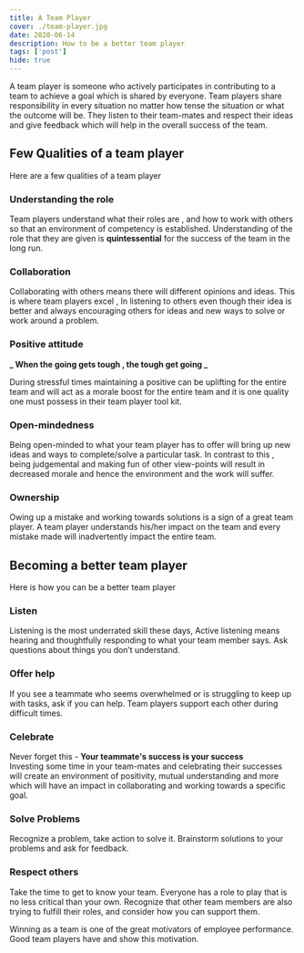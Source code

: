 ```yaml
---
title: A Team Player
cover: ./team-player.jpg
date: 2020-06-14
description: How to be a better team player
tags: ['post']
hide: true
---
```


A team player is someone who actively participates in contributing to a team to achieve a goal which is shared by everyone. Team players share responsibility in every situation no matter how tense the situation or what the outcome will be. They listen to their team-mates and respect their ideas and give feedback which will help in the overall success of the team.

## Few Qualities of a team player

Here are a few qualities of a team player

### Understanding the role

Team players understand what their roles are , and how to work with others so that an environment of competency is established. Understanding of the role that they are given is **quintessential** for the success of the team in the long run.

### Collaboration

Collaborating with others means there will different opinions and ideas. This is where team players excel , In listening to others even though their idea is better and always encouraging others for ideas and new ways to solve or work around a problem.

### Positive attitude

**_ When the going gets tough , the tough get going _** <br/>

During stressful times maintaining a positive can be uplifting for the entire team and will act as a morale boost for the entire team and it is one quality one must possess in their team player tool kit.

### Open-mindedness

Being open-minded to what your team player has to offer will bring up new ideas and ways to complete/solve a particular task. In contrast to this , being judgemental and making fun of other view-points will result in decreased morale and hence the environment and the work will suffer.

### Ownership

Owing up a mistake and working towards solutions is a sign of a great team player. A team player understands his/her impact on the team and every mistake made will inadvertently impact the entire team.

## Becoming a better team player

Here is how you can be a better team player

### Listen

Listening is the most underrated skill these days, Active listening means hearing and thoughtfully responding to what your team member says. Ask questions about things you don’t understand.

### Offer help

If you see a teammate who seems overwhelmed or is struggling to keep up with tasks, ask if you can help. Team players support each other during difficult times.

### Celebrate

Never forget this - **Your teammate's success is your success** <br/>
Investing some time in your team-mates and celebrating their successes will create an environment of positivity, mutual understanding and more which will have an impact in collaborating and working towards a specific goal.

### Solve Problems

Recognize a problem, take action to solve it. Brainstorm solutions to your problems and ask for feedback.

### Respect others

Take the time to get to know your team. Everyone has a role to play that is no less critical than your own. Recognize that other team members are also trying to fulfill their roles, and consider how you can support them.

Winning as a team is one of the great motivators of employee performance. Good team players have and show this motivation.
